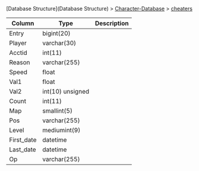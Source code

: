 [Database Structure](Database Structure) > [Character-Database](Character-Database) > [cheaters](cheaters)

Column | Type | Description
--- | --- | ---
Entry | bigint(20) | 
Player | varchar(30) | 
Acctid | int(11) | 
Reason | varchar(255) | 
Speed | float | 
Val1 | float | 
Val2 | int(10) unsigned | 
Count | int(11) | 
Map | smallint(5) | 
Pos | varchar(255) | 
Level | mediumint(9) | 
First_date | datetime | 
Last_date | datetime | 
Op | varchar(255) | 
